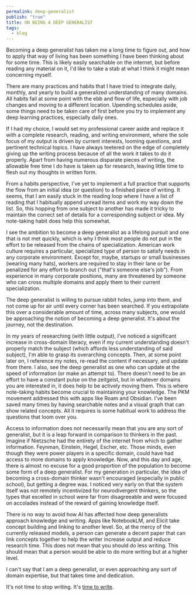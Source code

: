 ```yaml
---
permalink: deep-generalist
publish: "true"
title: ON BEING A DEEP GENERALIST
tags:
  - blog
---
```

Becoming a deep generalist has taken me a long time to figure out, and how to apply that way of living has been something I have been thinking about for some time. This is likely easily searchable on the internet, but before reading any material on it, I'd like to take a stab at what I think it might mean concerning myself. 

There are many practices and habits that I have tried to integrate daily, monthly, and yearly to build a generalized understanding of many domains. All habits fail at some point with the ebb and flow of life, especially with job changes and moving to a different location. Upending schedules aside, some things need to be taken care of first before you try to implement any deep learning practices, especially daily ones. 

If I had my choice, I would set my professional career aside and replace it with a complete research, reading, and writing environment, where the sole focus of my output is driven by current interests, looming questions, and pertinent technical topics. I have always teetered on the edge of completely giving up the writing process because of all the work it takes to do it properly. Apart from having numerous disparate pieces of writing, the allowable free time I do have is taken up for research, leaving little time to flesh out my thoughts in written form. 

From a habits perspective, I've yet to implement a full practice that supports the flow from an initial idea (or question) to a finished piece of writing. It seems, that I am easily stuck in the reading loop where I have a list of reading that I habitually append unread items and work my way down the list. So, this hopping from one subject to another has made it tricky to maintain the correct set of details for a corresponding subject or idea. My note-taking habit does help this somewhat. 

I see the ambition to become a deep generalist as a lifelong pursuit and one that is not met quickly, which is why I think most people do not put in the effort to be released from the chains of specialization. American work culture requires a particular, specialized type of person to satisfy needs in any corporate environment. Except for, maybe, startups or small businesses (wearing many hats), workers are required to stay in their lane or be penalized for any effort to branch out ("that's someone else's job"). From experience in many corporate positions, many are threatened by someone who can cross multiple domains and apply them to their current specialization. 

The deep generalist is willing to pursue rabbit holes, jump into them, and not come up for air until every corner has been searched. If you extrapolate this over a considerable amount of time, across many subjects, one would be approaching the notion of becoming a deep generalist. It's about the journey, not the destination. 

In my years of researching (with little output), I've noticed a significant increase in cross-domain literacy, even if my current understanding doesn't properly match the subject (which affords less understanding of said subject), I'm able to grasp its overarching concepts. Then, at some point later on, I reference my notes, re-read the content if necessary, and update from there. I also, see the deep generalist as one who can update at the speed of information (or make an attempt to). There doesn't need to be an effort to have a constant pulse on the zeitgeist, but in whatever domains you are interested in, it does help to be actively moving them. This is where note-taking habits become crucial to maintaining your knowledge. The PKM movement addressed this with apps like Roam and Obsidian. I've been saved many times by having searchable notes and a visual graph that can show related concepts. All it requires is some habitual work to address the questions that loom over you. 

Access to information does not necessarily mean that you are any sort of generalist, but it is a leap forward in comparison to thinkers in the past. Imagine if Nietzsche had the entirety of the internet from which to gather information. Feynman, Einstein, Hegel, Escher, etc. Those minds, even though they were power players in a specific domain, could have had access to more domains to apply knowledge. Now, and this day and age, there is almost no excuse for a good proportion of the population to become some form of a deep generalist. For my generation in particular, the idea of becoming a cross-domain thinker wasn't encouraged (especially in public school), but getting a degree was. I noticed very early on that the system itself was not remotely incentivized for neurodivergent thinkers, so the types that excelled in school were far from disagreeable and were focused on accolades instead of the reward of gaining knowledge itself. 
 
There is no way to avoid how AI has affected how deep generalists approach knowledge and writing. Apps like NotebookLM, and Elicit take concept building and linking to another level. So, at the mercy of the currently released models, a person can generate a decent paper that can link concepts together to help the writer increase output and reduce research time. This does not mean that you should do less writing. This should mean that a person would be able to do more writing but at a higher level. 

I can't say that I am a deep generalist, or even approaching any sort of domain expertise, but that takes time and dedication.

It's not time to stop writing. It's [time to write](https://www.nature.com/articles/s41587-025-02584-1).
